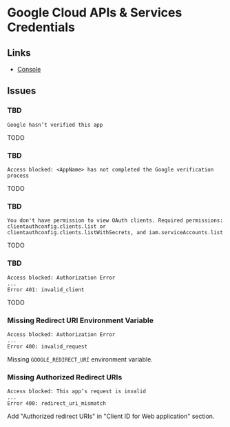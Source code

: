 # Google Cloud APIs & Services Credentials

## Links

- [Console](https://console.cloud.google.com/apis/credentials)

## Issues

### TBD

```log
Google hasn’t verified this app
```

TODO

### TBD

```log
Access blocked: <AppName> has not completed the Google verification process
```

<!--
Error 403: access_denied

Request details: access_type=online response_type=code state=klro63yd7dzrwhb8b9rl3ew74erwn670cuv8l90tadt redirect_uri=http://localhost:3000/api/auth/google/callback client_id=367833509800-c1pns59k40nl2h8398iaot83bl8jajnt.apps.googleusercontent.com scope=https://www.googleapis.com/auth/userinfo.profile https://www.googleapis.com/auth/userinfo.email openid
-->

<!--
https://stackoverflow.com/questions/75454425/access-blocked-project-has-not-completed-the-google-verification-process
-->

TODO

### TBD

```log
You don't have permission to view OAuth clients. Required permissions: clientauthconfig.clients.list or clientauthconfig.clients.listWithSecrets, and iam.serviceAccounts.list
```

TODO

<!--
Add `owner` role
-->

### TBD

```log
Access blocked: Authorization Error
...
Error 401: invalid_client
```

<!--
NEXTAUTH_URL=http://app.acme.localtest.me:3000
-->

TODO

### Missing Redirect URI Environment Variable

```log
Access blocked: Authorization Error
...
Error 400: invalid_request
```

Missing `GOOGLE_REDIRECT_URI` environment variable.

### Missing Authorized Redirect URIs

```log
Access blocked: This app’s request is invalid
...
Error 400: redirect_uri_mismatch
```

Add "Authorized redirect URIs" in "Client ID for Web application" section.
